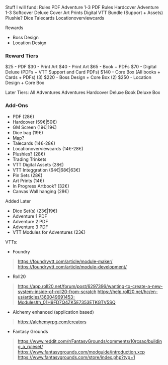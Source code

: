 Stuff I will fund:
Rules PDF
Adventure 1-3 PDF
Rules Hardcover
Adventure 1-3 Softcover
Deluxe Cover
Art Prints
Digital VTT Bundle (Support + Assets)
Plushie?
Dice
Talecards
Locationoverviewcards

Rewards
- Boss Design
- Location Design

### Reward Tiers
$25 - PDF
$30 - Print Art
$40 - Print Art
$65 - Book + PDFs
$70 - Digital Deluxe (PDFs + VTT Support and Card PDFs)
$140 - Core Box (All books + Cards + PDFs)
(3) $220 - Boss Design + Core Box
(2) $250 - Location Design + Core Box

Later Tiers:
All Adventures
Adventures Hardcover
Deluxe Book
Deluxe Box

### Add-Ons
- PDF (28€)
- Hardcover (59€|50€)
- GM Screen (19€|19€)
- Dice bag (19€)
- Map?
- Talecards (14€-28€)
- Locationoverviewcards (14€-28€)
- Plushies? (28€)
- Trading Trinkets
- VTT Digital Assets (28€)
- VTT Integgration (64€|68€|63€)
- Pin Sets (28€)
- Art Prints (14€)
- In Progress Artbook? (32€)
- Canvas Wall hanging (28€)

Added Later
- Dice Set(s) (23€|19€)
- Adventure 1 PDF
- Adventure 2 PDF
- Adventure 3 PDF
- VTT Modules for Adventures (23€)

VTTs:
- Foundry
> https://foundryvtt.com/article/module-maker/
> https://foundryvtt.com/article/module-development/
- Roll20
> https://app.roll20.net/forum/post/6297396/wanting-to-create-a-new-system-inside-of-roll20-from-scratch
> https://help.roll20.net/hc/en-us/articles/360049691453-Modules#h_01H9FD7Q4ZK5E7353ETKGTV5SQ
- Alchemy enhanced (application based)
> https://alchemyrpg.com/creators
- Fantasy Grounds
> https://www.reddit.com/r/FantasyGrounds/comments/10rcsao/building_a_ruleset/
> https://www.fantasygrounds.com/modguide/introduction.xcp
> https://www.fantasygrounds.com/store/index.php?typ=1